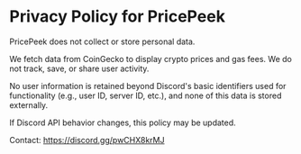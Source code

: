 # Privacy Policy for PricePeek

PricePeek does not collect or store personal data.

We fetch data from CoinGecko to display crypto prices and gas fees. We do not track, save, or share user activity.

No user information is retained beyond Discord's basic identifiers used for functionality (e.g., user ID, server ID, etc.), and none of this data is stored externally.

If Discord API behavior changes, this policy may be updated.

Contact: https://discord.gg/pwCHX8krMJ
